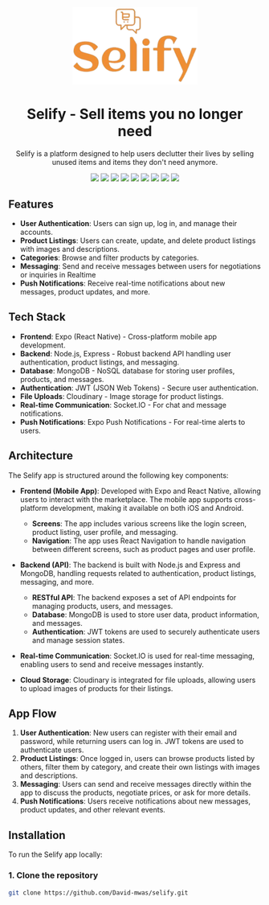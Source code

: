 <div align="center">
<img src="selify/assets/images/selify.png" width="250"/>

# Selify - Sell items you no longer need

Selify is a platform designed to help users declutter their lives by selling unused items and items they don't need anymore. 
</div>

<div align="center">
<img src="https://res.cloudinary.com/dlio7cpjo/image/upload/v1733928269/selifyapp/yuhcmsqjut7uz1aqdhgn.jpg" width="250"/>
<img src="https://res.cloudinary.com/dlio7cpjo/image/upload/v1733928269/selifyapp/kmjfgo3z5q2xifjodc7j.jpg" width="250"/>
<img src="https://res.cloudinary.com/dlio7cpjo/image/upload/v1733928269/selifyapp/mpn7yipkc0rmfj3ei0rf.jpg" width="250"/>

<img src="https://res.cloudinary.com/dlio7cpjo/image/upload/v1733928269/selifyapp/wxntgwwtbtuujcvxu99r.jpg" width="250"/>
<img src="https://res.cloudinary.com/dlio7cpjo/image/upload/v1733928269/selifyapp/h9v6uy8srow2dvzvgyyj.jpg" width="250"/>
<img src="https://res.cloudinary.com/dlio7cpjo/image/upload/v1733928269/selifyapp/xp8i8hu9bxvl6srxsnpg.jpg" width="250"/>

<img src="https://res.cloudinary.com/dlio7cpjo/image/upload/v1733928269/selifyapp/tkpojor09mxtppltaopo.jpg" width="250"/>
<img src="https://res.cloudinary.com/dlio7cpjo/image/upload/v1733928269/selifyapp/qwcssemuprhb6e0cwimv.jpg" width="250"/>
<img src="https://res.cloudinary.com/dlio7cpjo/image/upload/v1733928269/selifyapp/us8abef0fjgor0rxk2ip.jpg" width="250"/>
</div>

## Features

- **User Authentication**: Users can sign up, log in, and manage their accounts.
- **Product Listings**: Users can create, update, and delete product listings with images and descriptions.
- **Categories**: Browse and filter products by categories.
- **Messaging**: Send and receive messages between users for negotiations or inquiries in Realtime
- **Push Notifications**: Receive real-time notifications about new messages, product updates, and more.

## Tech Stack

- **Frontend**: Expo (React Native) - Cross-platform mobile app development.
- **Backend**: Node.js, Express - Robust backend API handling user authentication, product listings, and messaging.
- **Database**: MongoDB - NoSQL database for storing user profiles, products, and messages.
- **Authentication**: JWT (JSON Web Tokens) - Secure user authentication.
- **File Uploads**: Cloudinary - Image storage for product listings.
- **Real-time Communication**: Socket.IO - For chat and message notifications.
- **Push Notifications**: Expo Push Notifications - For real-time alerts to users.

## Architecture

The Selify app is structured around the following key components:

- **Frontend (Mobile App)**: Developed with Expo and React Native, allowing users to interact with the marketplace. The mobile app supports cross-platform development, making it available on both iOS and Android.

  - **Screens**: The app includes various screens like the login screen, product listing, user profile, and messaging.
  - **Navigation**: The app uses React Navigation to handle navigation between different screens, such as product pages and user profile.

- **Backend (API)**: The backend is built with Node.js and Express and MongoDB, handling requests related to authentication, product listings, messaging, and more.

  - **RESTful API**: The backend exposes a set of API endpoints for managing products, users, and messages.
  - **Database**: MongoDB is used to store user data, product information, and messages.
  - **Authentication**: JWT tokens are used to securely authenticate users and manage session states.

- **Real-time Communication**: Socket.IO is used for real-time messaging, enabling users to send and receive messages instantly.

- **Cloud Storage**: Cloudinary is integrated for file uploads, allowing users to upload images of products for their listings.

## App Flow

1. **User Authentication**: New users can register with their email and password, while returning users can log in. JWT tokens are used to authenticate users.
2. **Product Listings**: Once logged in, users can browse products listed by others, filter them by category, and create their own listings with images and descriptions.
3. **Messaging**: Users can send and receive messages directly within the app to discuss the products, negotiate prices, or ask for more details.
4. **Push Notifications**: Users receive notifications about new messages, product updates, and other relevant events.

## Installation

To run the Selify app locally:

### 1. Clone the repository

```bash
git clone https://github.com/David-mwas/selify.git
```
